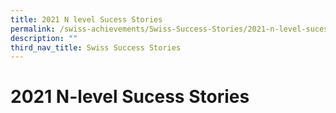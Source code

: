```yaml
---
title: 2021 N level Sucess Stories
permalink: /swiss-achievements/Swiss-Success-Stories/2021-n-level-sucess-stories/
description: ""
third_nav_title: Swiss Success Stories
---
```

# 2021 N-level Sucess Stories

